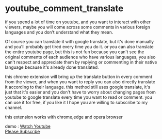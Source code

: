 # youtube_comment_translate

if you spend a lot of time on youtube, and you want to interact with other viewers, maybe you will come across some comments in various foreign languages and you don't understand what they mean. 

Of course you can translate it with google translate, but it's done manually and you'll probably get tired every time you do it. or you can also translate the entire youtube page, but this is not fun because you can't see the original comments of each audience who have various languages, you also can't respect and appreciate them by replying or commenting in their native language because it's already done translated. 

this chrome extension will bring up the translate button in every comment from the viewer, and when you want to reply you can also directly translate it according to their language. this method still uses google translate, it's just that it's easier and you don't have to worry about changing pages from youtube to google translate every time you want to read or comment. you can use it for free, if you like it I hope you are willing to subscribe to my channel.

this extension works with chrome,edge and opera browser

demo :
<a href="https://www.youtube.com/watch?v=1cYYE05Omgo" target="_blank">Watch Youtube</a><br />
<a href="https://www.youtube.com/channel/UCqRqvw9n7Lrh79x3dRDOkDg" target="_blank">Please Subscribe</a><br /><br />
